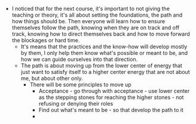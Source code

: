 - I noticed that for the next course, it's important to not giving the teaching or theory, it's all about setting the foundations, the path and how things should be. Then everyone will learn how to ensure themselves follow the path, knowing when they are on track and off track, knowing how to direct themselves back and how to move forward the blockages or hard time.
    - It's means that the practices and the know-how will develop mostly by them, I only help them know what's possible or meant to be, and how we can guide ourselves into that direction.
    - The path is about moving up from the lower center of energy that just want to satisfy itself to a higher center energy that are not about me, but about other only.
        - There will be some principles to move up
            - Acceptance - go through with acceptance - use lower center as the stepping stones for reaching the higher stones - not refusing or denying their roles
            - Find out what's meant to be - so that develop the path to it
            - 
